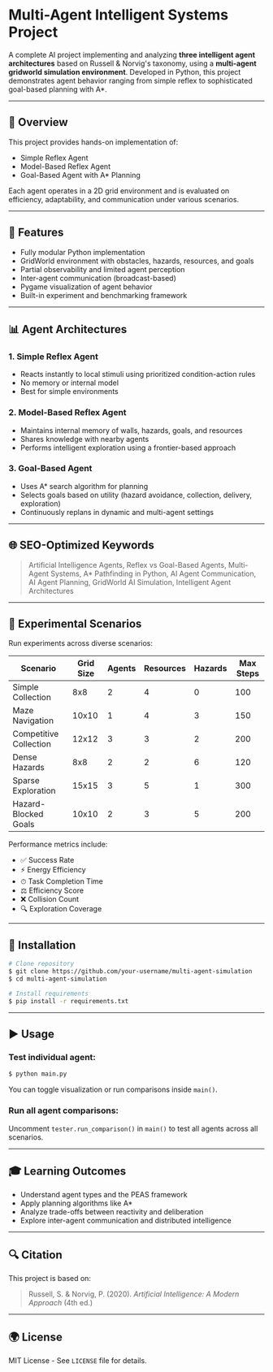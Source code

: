 # Multi-Agent Intelligent Systems Project

A complete AI project implementing and analyzing **three intelligent agent architectures** based on Russell & Norvig's taxonomy, using a **multi-agent gridworld simulation environment**. Developed in Python, this project demonstrates agent behavior ranging from simple reflex to sophisticated goal-based planning with A\*.

---

## 📃 Overview

This project provides hands-on implementation of:

* Simple Reflex Agent
* Model-Based Reflex Agent
* Goal-Based Agent with A\* Planning

Each agent operates in a 2D grid environment and is evaluated on efficiency, adaptability, and communication under various scenarios.

---

## 🤖 Features

* Fully modular Python implementation
* GridWorld environment with obstacles, hazards, resources, and goals
* Partial observability and limited agent perception
* Inter-agent communication (broadcast-based)
* Pygame visualization of agent behavior
* Built-in experiment and benchmarking framework

---

## 📊 Agent Architectures

### 1. Simple Reflex Agent

* Reacts instantly to local stimuli using prioritized condition-action rules
* No memory or internal model
* Best for simple environments

### 2. Model-Based Reflex Agent

* Maintains internal memory of walls, hazards, goals, and resources
* Shares knowledge with nearby agents
* Performs intelligent exploration using a frontier-based approach

### 3. Goal-Based Agent

* Uses A\* search algorithm for planning
* Selects goals based on utility (hazard avoidance, collection, delivery, exploration)
* Continuously replans in dynamic and multi-agent settings

---

## 🌐 SEO-Optimized Keywords

> Artificial Intelligence Agents, Reflex vs Goal-Based Agents, Multi-Agent Systems, A\* Pathfinding in Python, AI Agent Communication, AI Agent Planning, GridWorld AI Simulation, Intelligent Agent Architectures

---

## 📆 Experimental Scenarios

Run experiments across diverse scenarios:

| Scenario               | Grid Size | Agents | Resources | Hazards | Max Steps |
| ---------------------- | --------- | ------ | --------- | ------- | --------- |
| Simple Collection      | 8x8       | 2      | 4         | 0       | 100       |
| Maze Navigation        | 10x10     | 1      | 4         | 3       | 150       |
| Competitive Collection | 12x12     | 3      | 3         | 2       | 200       |
| Dense Hazards          | 8x8       | 2      | 2         | 6       | 120       |
| Sparse Exploration     | 15x15     | 3      | 5         | 1       | 300       |
| Hazard-Blocked Goals   | 10x10     | 2      | 3         | 5       | 200       |

Performance metrics include:

* ✅ Success Rate
* ⚡️ Energy Efficiency
* ⏱ Task Completion Time
* ⚖ Efficiency Score
* ❌ Collision Count
* 🔍 Exploration Coverage

---

## 🔧 Installation

```bash
# Clone repository
$ git clone https://github.com/your-username/multi-agent-simulation
$ cd multi-agent-simulation

# Install requirements
$ pip install -r requirements.txt
```

---

## ▶️ Usage

### Test individual agent:

```bash
$ python main.py
```

You can toggle visualization or run comparisons inside `main()`.

### Run all agent comparisons:

Uncomment `tester.run_comparison()` in `main()` to test all agents across all scenarios.

---

## 🎓 Learning Outcomes

* Understand agent types and the PEAS framework
* Apply planning algorithms like A\*
* Analyze trade-offs between reactivity and deliberation
* Explore inter-agent communication and distributed intelligence

---

## 🔍 Citation

This project is based on:

> Russell, S. & Norvig, P. (2020). *Artificial Intelligence: A Modern Approach* (4th ed.)


---

## 🌍 License

MIT License - See `LICENSE` file for details.
